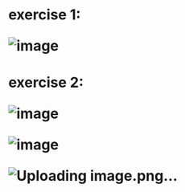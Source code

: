 <h1> exercise 1:
  
  
![image](https://user-images.githubusercontent.com/82584488/158050875-1a7aa787-7342-4ca6-a2bb-c0e13bb4e1f1.png)


<h1> exercise 2:
 
  ![image](https://user-images.githubusercontent.com/82584488/158050844-0ffe6fba-e4a3-44b8-88fa-0703ab381adb.png)
  
  ![image](https://user-images.githubusercontent.com/82584488/158053809-1a5fb837-50a8-4feb-afbd-af2df99f1323.png)

  ![Uploading image.png…]()


  
